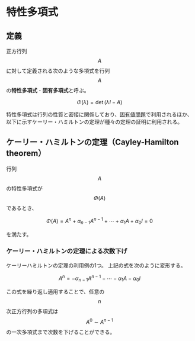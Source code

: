 # 特性多項式

## 定義

正方行列 $$A$$ に対して定義される次のような多項式を行列 $$A$$ の**特性多項式**・**固有多項式**と呼ぶ。

$$
\Phi(\lambda) = \det (\lambda I - A)
$$

特性多項式は行列の性質と密接に関係しており、[固有値問題](eigenvalue.md)で利用されるほか、以下に示すケーリー・ハミルトンの定理が種々の定理の証明に利用される。

## ケーリー・ハミルトンの定理（Cayley-Hamilton theorem）

行列 $$A$$ の特性多項式が $$\Phi(A)$$ であるとき、

$$
\Phi(A) = A^n + \alpha_{n-1}A^{n-1} + \cdots + \alpha_1 A + \alpha_0 I = 0
$$

を満たす。

### ケーリー・ハミルトンの定理による次数下げ

ケーリーハミルトンの定理の利用例の1つ。
上記の式を次のように変形する。

$$
A^n = - \alpha_{n-1}A^{n-1} - \cdots - \alpha_1 A - \alpha_0 I
$$

この式を繰り返し適用することで、任意の $$n$$ 次正方行列の多項式は $$A^0 \sim A^{n-1}$$ の一次多項式まで次数を下げることができる。
